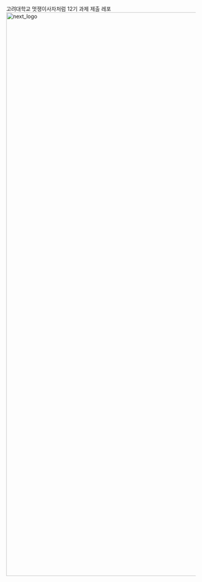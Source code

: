 고려대학교 멋쟁이사자처럼 12기 과제 제출 레포
<img width="1500" alt="next_logo" src="https://github.com/user-attachments/assets/9bbb346a-0a5a-41d6-9e60-b837e4215b47">
